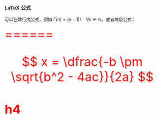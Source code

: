 ### LaTeX 公式


可以创建行内公式，例如 $\Gamma(n) = (n-1)!\quad\forall n\in\mathbb N$。或者块级公式：

<div style="color:red;font-size: 40px" class="text-center"> <span>======</span>

$$	x = \dfrac{-b \pm \sqrt{b^2 - 4ac}}{2a} $$

</span>


#### h4